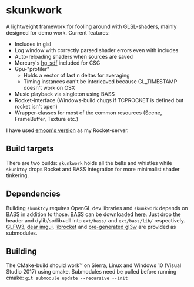 # skunkwork
A lightweight framework for fooling around with GLSL-shaders, mainly designed for
demo work. Current features:
  * Includes in glsl
  * Log window with correctly parsed shader errors even with includes
  * Auto-reloading shaders when sources are saved
  * Mercury's [hg_sdf](http://mercury.sexy/hg_sdf) included for CSG
  * Gpu-"profiler"
    * Holds a vector of last n deltas for averaging
    * Timing instances can't be interleaved because GL_TIMESTAMP doesn't work on OSX
  * Music playback via singleton using BASS
  * Rocket-interface (Windows-build chugs if TCPROCKET is defined but rocket isn't open)
  * Wrapper-classes for most of the common resources (Scene, FrameBuffer, Texture etc.)

I have used [emoon's version](https://github.com/emoon/rocket) as my Rocket-server.

## Build targets
There are two builds: `skunkwork` holds all the bells and whistles while `skunktoy`
drops Rocket and BASS integration for more minimalist shader tinkering.

## Dependencies
Building `skunktoy` requires OpenGL dev libraries and `skunkwork` depends on BASS in
addition to those. BASS can be downloaded [here](https://www.un4seen.com/bass.html).
Just drop the header and dylib/so/lib+dll into `ext/bass/` and `ext/bass/lib/`
respectively. [GLFW3](http://www.glfw.org), [dear imgui](https://github.com/ocornut/imgui),
[librocket](https://github.com/rocket/rocket) and
[pre-generated gl3w](https://github.com/sndels/libgl3w) are provided as submodules.

## Building
The CMake-build should work™ on Sierra, Linux and
Windows 10 (Visual Studio 2017) using cmake. Submodules need be pulled before running cmake:
`git submodule update --recursive --init`

